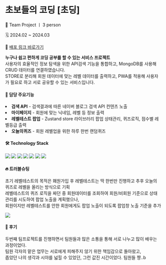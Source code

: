 # 초보들의 코딩 [초딩]
<p> 👥 Team Project ㅣ 3 person</p>
<p> 🗓️ 2024.02 ~ 2024.03</p>
<p>
  🔗 <a href="https://choding-jiyeon.vercel.app/" target="_blank">배포 링크 바로가기</a>
</p>

<p>
<b>누구나 쉽고 편하게 코딩 공부를 할 수 있는 서비스 프로젝트</b> <br/>
사용자의 효율적인 정보 탐색을 위한 API검색 기능을 통합하고, MongoDB를 사용해 CRUD 데이터를 연결하였습니다.<br/>
STORE로 분리해 회원 데이터에 맞는 레벨 데이터를 출력하고, PWA를 적용해 사용자가 필요로 하고 서로 공유할 수 있는 서비스입니다.
</p>

<h4>📍 담당 주요기능</h4>
  <li>
    <b>검색 API</b> - 검색결과에 따른 네이버 블로그 검색 API 컨텐츠 노출
  </li>
  <li>
    <b>마이페이지</b> - 회원에 맞는 닉네임, 레벨 등 정보 출력
  </li>
  <li>
    <b>레벨테스트 팝업</b> - Zustand store 라이브러리 팝업 상태관리, 퀴즈로직, 점수별 레벨등급 출력
  </li>
  <li>
    <b>오늘의퀴즈</b> - 회원 레벨업을 위한 하루 한번 랜덤퀴즈
  </li>

<h4> 🛠️ Technology Stack<h4>
<img src="https://img.shields.io/badge/next.js-000000?style=flat-square&logo=nextdotjs&logoColor=white"/>
<img src="https://img.shields.io/badge/typescript-3178C6?style=flat-square&logo=typescript&logoColor=white"/>
<img src="https://img.shields.io/badge/Sass-CC6699?style=flat-square&logo=sass&logoColor=white"/>
<img src="https://img.shields.io/badge/MongoDB-47A248?style=flat-square&logo=MongoDB&logoColor=white"/>
<img src="https://img.shields.io/badge/Vercel-000000?style=flat-square&logo=Vercel&logoColor=white"/>
<img src="https://img.shields.io/badge/Firebase-FFCA28?style=flat-square&logo=firebase&logoColor=black"/>
<img src="https://img.shields.io/badge/figma-F24E1E?style=flat-square&logo=figma&logoColor=white"/>

<h4> 🔥 트러블슈팅</h4>
<p>
  초기 레벨테스트의 목적은 홰원가입 후 레벨테스트는 딱 한번만 진행하고 추후 오늘의 퀴즈로 레벨을 올리는 방식으로 기획 <br/>
  레벨테스트의 퀴즈 로직을 짜던 중 회원데이터를 조회하여 회원/비회원 기준으로 상태관리를 시도하여 팝업 노출을 계획했으나, <br/>
  회원이지만 레벨테스트를 안한 회원에게도 팝업 노출이 되도록 팝업창 노출 기준을 추가
</p>
<p>
  <img src="https://github.com/kimziyeon/choding/assets/149509089/bf79e855-0acd-44d6-a6aa-7fb8932b9bbb"/>
</p>
  
<h4> 💬 후기</h4>
<p>
  두번째 팀프로젝트를 진행하면서 팀원들과 많은 소통을 통해 서로 나누고 많이 배우는 과정이었다.<br/>
  팀원 각자의 맡은 업무는 서로에게 피해주지 않기 위한 책임감으로 돌아왔고,<br/>
  좁았던 나의 생각과 시야를 넓힐 수 있었던, 그런 값진 시간이었다. 팀원들 쨩..b
</p>
  
